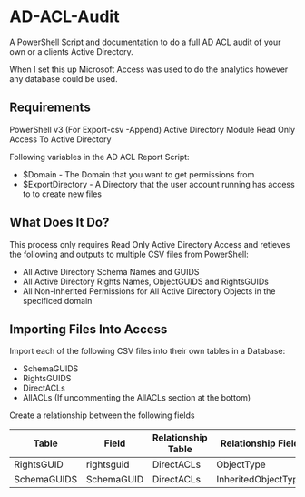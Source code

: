 # AD-ACL-Audit
A PowerShell Script and documentation to do a full AD ACL audit of your own or a clients Active Directory.

When I set this up Microsoft Access was used to do the analytics however any database could be used.

## Requirements
PowerShell v3 (For Export-csv -Append)
Active Directory Module
Read Only Access To Active Directory

Following variables in the AD ACL Report Script:
- $Domain             - The Domain that you want to get permissions from
- $ExportDirectory    - A Directory that the user account running has access to to create new files

## What Does It Do?
This process only requires Read Only Active Directory Access and retieves the following and outputs to multiple CSV files from PowerShell:
- All Active Directory Schema Names and GUIDS
- All Active Directory Rights Names, ObjectGUIDS and RightsGUIDs
- All Non-Inherited Permissions for All Active Directory Objects in the specificed domain

## Importing Files Into Access
Import each of the following CSV files into their own tables in a Database:
- SchemaGUIDS
- RightsGUIDS
- DirectACLs
- AllACLs (If uncommenting the AllACLs section at the bottom)

Create a relationship between the following fields

|Table| Field | Relationship Table | Relationship Field |
| --- | --- | --- | --- |
|RightsGUID|rightsguid| DirectACLs| ObjectType|
|SchemaGUIDS|SchemaGUID|DirectACLs|InheritedObjectType


